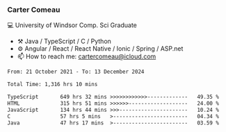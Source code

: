 ### Carter Comeau

💻 University of Windsor Comp. Sci Graduate

- ⚒️ Java / TypeScript / C / Python
- ⚙️ Angular / React / React Native / Ionic / Spring / ASP.net
- 📫 How to reach me: cartercomeau@icloud.com

<!--START_SECTION:waka-->

```txt
From: 21 October 2021 - To: 13 December 2024

Total Time: 1,316 hrs 10 mins

TypeScript       649 hrs 32 mins >>>>>>>>>>>>-------------   49.35 %
HTML             315 hrs 51 mins >>>>>>-------------------   24.00 %
JavaScript       134 hrs 44 mins >>>----------------------   10.24 %
C                57 hrs 5 mins   >------------------------   04.34 %
Java             47 hrs 17 mins  >------------------------   03.59 %
```

<!--END_SECTION:waka-->
